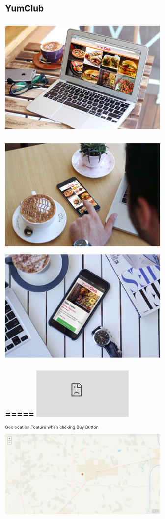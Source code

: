YumClub
=======

![My image](https://github.com/cching808/YumClub/blob/master/misq/hermesandyumclub/Yum3.jpg)
=====
![My image](https://github.com/cching808/YumClub/blob/master/misq/hermesandyumclub/Yum1.jpg)
=====
![My image](https://github.com/cching808/YumClub/blob/master/misq/hermesandyumclub/Yum2.jpg)

=====
![My image](https://github.com/cching808/YumClub/blob/master/misq/hermesandyumclub/YumClub.pdf)
=====
Geolocation Feature when clicking Buy Button

![My image](https://github.com/cching808/YumClub/blob/master/misq/MapLocation.png)


